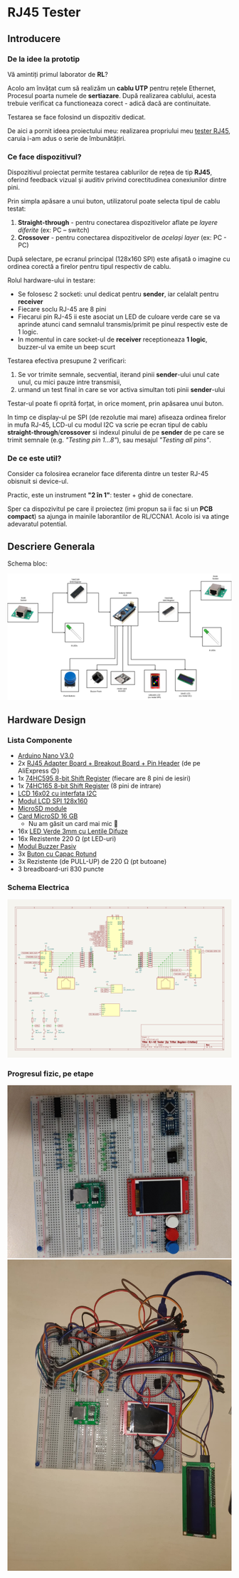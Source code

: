 # RJ45 Tester

## Introducere

### De la idee la prototip

Vă amintiți primul laborator de **RL**?

Acolo am învățat cum să realizăm un **cablu UTP** pentru rețele Ethernet,
Procesul poarta numele de **sertiazare**.
După realizarea cablului, acesta trebuie verificat ca functioneaza corect - adică dacă are continuitate.

Testarea se face folosind un dispozitiv dedicat.

De aici a pornit ideea proiectului meu: realizarea propriului meu [tester RJ45](https://www.optimusdigital.ro/ro/aparate-de-masura/4962-tester-rj45-rj11.html?search_query=rj45&results=22),
caruia i-am adus o serie de îmbunătățiri.

### Ce face dispozitivul?

Dispozitivul proiectat permite testarea cablurilor de rețea de tip **RJ45**,
oferind feedback vizual și auditiv privind corectitudinea conexiunilor dintre pini.

Prin simpla apăsare a unui buton, utilizatorul poate selecta tipul de cablu testat:
1. **Straight-through** - pentru conectarea dispozitivelor aflate pe *layere diferite* (ex: PC – switch)
2. **Crossover** - pentru conectarea dispozitivelor de *același layer* (ex: PC - PC)

După selectare, pe ecranul principal (128x160 SPI) este afișată o imagine cu ordinea corectă a firelor pentru tipul respectiv de cablu.



Rolul hardware-ului in testare:
- Se folosesc 2 socketi: unul dedicat pentru **sender**, iar celalalt pentru **receiver**
-  Fiecare soclu RJ-45 are 8 pini
- Fiecarui pin RJ-45 ii este asociat un LED de culoare verde care se va aprinde
    atunci cand semnalul transmis/primit pe pinul respectiv este de 1 logic.
- In momentul in care socket-ul de **receiver** receptioneaza **1 logic**, buzzer-ul va emite un beep scurt


Testarea efectiva presupune 2 verificari:
1. Se vor trimite semnale, secvential, iterand pinii **sender**-ului unul cate unul, cu mici pauze intre transmisii,
2. urmand un test final in care se vor activa simultan toti pinii **sender**-ului



Testar-ul poate fi oprită forțat, in orice moment,  prin apăsarea unui buton.

In timp ce display-ul pe SPI (de rezolutie mai mare)
afiseaza ordinea firelor in mufa RJ-45,
LCD-ul cu modul I2C va scrie pe ecran tipul de cablu **straight-through**/**crossover**
si indexul pinului de pe **sender** de pe care se trimit semnale
(e.g. *"Testing pin 1...8"*), sau mesajul *"Testing all pins"*.


### De ce este util?

Consider ca folosirea ecranelor face diferenta dintre un tester RJ-45 obisnuit
si device-ul.

Practic, este un instrument **"2 în 1"**: tester + ghid de conectare.

Sper ca dispozivitul pe care il proiectez
(imi propun sa ii fac si un **PCB compact**)
sa ajunga in mainile laborantilor de RL/CCNA1.
Acolo isi va atinge adevaratul potential.






## Descriere Generala


Schema bloc:

![img](./images/rj45-tester-schema-bloc.jpg)



## Hardware Design


### Lista Componente

- [Arduino Nano V3.0](https://www.emag.ro/placa-de-dezvoltare-nano-v3-0-atmega328p-ch340-cu-cablu-usb-1414dr/pd/DTDC88YBM/?ref=history-shopping_415312802_171246_1)
- 2x [RJ45 Adapter Board + Breakout Board + Pin Header](https://www.aliexpress.com/item/1005006421216570.html?spm=a2g0o.productlist.main.1.7a83OBnaOBnaHZ&algo_pvid=00f91974-4220-41f5-8c1c-f9375b3e09d7&pdp_ext_f=%7B%22order%22%3A%22150%22%2C%22eval%22%3A%221%22%7D&utparam-url=scene%3Asearch%7Cquery_from%3A) (de pe AliExpress 😊)
- 1x [74HC595 8-bit Shift Register](https://ardushop.ro/ro/circuite-integrate/1657-ic-shift-register-sn74hc595n-74hc595-6427854024978.html) (fiecare are 8 pini de iesiri)
- 1x [74HC165 8-bit Shift Register](https://ardushop.ro/ro/electronica/683-74hc165-8-bit-shift-register-6427854008602.html) (8 pini de intrare)
- [LCD 16x02 cu interfata I2C](https://www.optimusdigital.ro/ro/optoelectronice-lcd-uri/2894-lcd-cu-interfata-i2c-si-backlight-albastru.html?search_query=0104110000003584&results=1)
- [Modul LCD SPI 128x160](https://ardushop.ro/ro/electronica/2124-modul-lcd-spi-128x160-6427854032546.html)
- [MicroSD module](https://ardushop.ro/ro/module/1553-groundstudio-microsd-module-6427854023056.html)
- [Card MicroSD 16 GB](https://www.optimusdigital.ro/ro/memorii/8678-card-microsd-original-de-16-gb-cu-noobs-compatibil-cu-raspberry-pi-4-model-b-varianta-bulk.html)
    - Nu am găsit un card mai mic 🙁
- 16x [LED Verde 3mm cu Lentile Difuze](https://www.optimusdigital.ro/ro/optoelectronice-led-uri/697-led-verde-de-3-mm-cu-lentile-difuze.html?search_query=0104210000006209&results=1)
- 16x Rezistente 220 Ω (pt LED-uri)
- [Modul Buzzer Pasiv](https://www.optimusdigital.ro/ro/componente-electronice/12598-modul-buzzer-pasiv.html?search_query=0104110000082985&results=1)
- 3x [Buton cu Capac Rotund](https://www.optimusdigital.ro/ro/butoane-i-comutatoare/1115-buton-cu-capac-rotund-alb.html?search_query=buton+cu+capac&results=29)
- 3x Rezistente (de PULL-UP) de 220 Ω (pt butoane)
- 3 breadboard-uri 830 puncte



### Schema Electrica


![img](./images/rj45-schematics.jpg)



### Progresul fizic, pe etape

![img](images/rj45-hw-stage-1.jpeg)
![img](images/rj45-hw-stage-2.jpeg)
